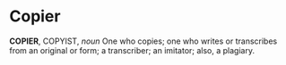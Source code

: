 # Copier

**COPIER**, COPYIST, _noun_ One who copies; one who writes or transcribes from an original or form; a transcriber; an imitator; also, a plagiary.